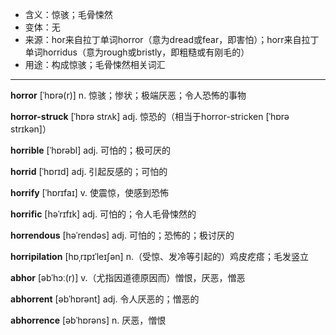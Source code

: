 - <span class="definition">含义：惊骇；毛骨悚然</span>
- <span class="definition">变体：无</span>
- <span class="definition">来源：hor来自拉丁单词horror（意为dread或fear，即害怕）；horr来自拉丁单词horridus（意为rough或bristly，即粗糙或有刚毛的）</span>
- <span class="definition">用途：构成惊骇；毛骨悚然相关词汇</span>

---

<span class="vocabulary">**horror**</span> [ˈhɒrə(r)] n. 惊骇；惨状；极端厌恶；令人恐怖的事物

<span class="vocabulary">**horror-struck**</span> [ˈhɒrə strʌk] adj. 惊恐的（相当于horror-stricken [ˈhɒrə strɪkən]）

<span class="vocabulary">**horrible**</span> [ˈhɒrəbl] adj. 可怕的；极可厌的  

<span class="vocabulary">**horrid**</span> [ˈhɒrɪd] adj. 引起反感的；可怕的

<span class="vocabulary">**horrify**</span> [ˈhɒrɪfaɪ] v. 使震惊，使感到恐怖

<span class="vocabulary">**horrific**</span> [həˈrɪfɪk] adj. 可怕的；令人毛骨悚然的

<span class="vocabulary">**horrendous**</span> [həˈrendəs] adj. 可怕的；恐怖的；极讨厌的

<span class="vocabulary">**horripilation**</span> [hɒˌrɪpɪˈleɪʃən] n.（受惊、发冷等引起的）鸡皮疙瘩；毛发竖立


<span class="vocabulary">**abhor**</span> [əbˈhɔː(r)] v.（尤指因道德原因而）憎恨，厌恶，憎恶

<span class="vocabulary">**abhorrent**</span> [əbˈhɒrənt] adj. 令人厌恶的；憎恶的  

<span class="vocabulary">**abhorrence**</span> [əbˈhɒrəns] n. 厌恶，憎恨

